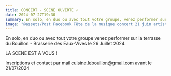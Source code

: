 ```yaml
---
title: CONCERT - SCENE OUVERTE 🎶
date: 2024-07-27T19:30
summary: En solo, en duo ou avec tout votre groupe, venez performer sur la terrasse du Bouillon - Brasserie des Eaux-Vives le 26 Juillet 2024
image: "@assets/Post Facebook Fête de la musique concert 21 juin artistes (1).png"
---
```

En solo, en duo ou avec tout votre groupe venez performer sur la terrasse du Bouillon - Brasserie des Eaux-Vives le 26 Juillet 2024.

LA SCENE EST A VOUS !

Inscriptions et contact par mail [cuisine.lebouillon@gmail.com](mailto:cuisine.lebouillon@gmail.com) avant le 21/07/2024
